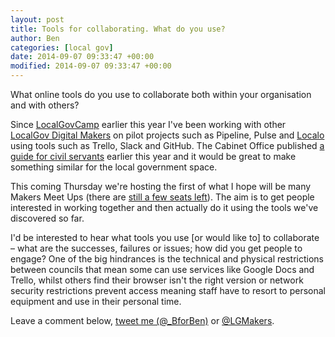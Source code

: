 ```yaml
---
layout: post
title: Tools for collaborating. What do you use?
author: Ben
categories: [local gov]
date: 2014-09-07 09:33:47 +00:00
modified: 2014-09-07 09:33:47 +00:00
---
```

What online tools do you use to collaborate both within your organisation and with others?

Since <a href="http://localgovdigital.info/localgovcamp/" target="_blank">LocalGovCamp</a> earlier this year I've been working with other <a href="http://localgovdigital.info/localgov-digital-makers/">LocalGov Digital Makers</a> on pilot projects such as Pipeline, Pulse and <a href="http://localgovdigital.github.io/localo/" target="_blank">Localo</a> using tools such as Trello, Slack and GitHub. The Cabinet Office published <a href="https://www.gov.uk/government/publications/digital-skills-in-the-civil-service/an-introductory-guide-to-open-internet-tools-for-civil-servants" target="_blank">a guide for civil servants</a> earlier this year and it would be great to make something similar for the local government space.

This coming Thursday we're hosting the first of what I hope will be many Makers Meet Ups (there are <a href="https://lgd-makers-sept-2014.eventbrite.com">still a few seats left</a>). The aim is to get people interested in working together and then actually do it using the tools we've discovered so far.

I'd be interested to hear what tools you use [or would like to] to collaborate &#8211; what are the successes, failures or issues; how did you get people to engage? One of the big hindrances is the technical and physical restrictions between councils that mean some can use services like Google Docs and Trello, whilst others find their browser isn't the right version or network security restrictions prevent access meaning staff have to resort to personal equipment and use in their personal time.

Leave a comment below, <a href="https://twitter.com/_BforBen">tweet me (@_BforBen)</a> or <a href="https://twitter.com/LGMakers">@LGMakers</a>.
